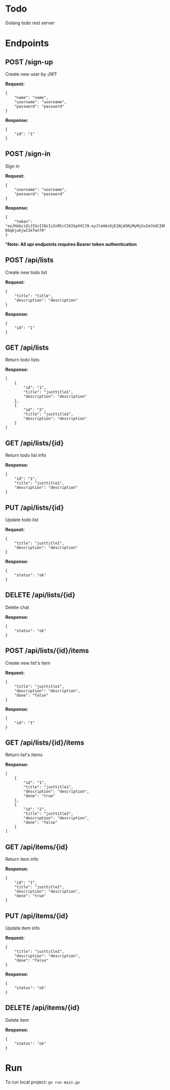 # Todo
Golang todo rest server

# Endpoints
## POST /sign-up
Create new user by JWT

**Request:**
```
{
    "name": "name",
    "username": "username",
    "password": "password"
}
```
**Response:**
```
{
    "id": "1"
}
```
## POST /sign-in
Sign in

**Request:**
```
{
    "username": "username",
    "password": "password"
}
```
**Response:**
```
{
    "token": "eyJhbGciOiJIUzI1NiIsInR5cCI6IkpXVCJ9.eyJleHAiOjE1NjA5NjMyMjUsImlhdCI6MTU2MDg3NjgyNSwidXNlcl9pZCI6IjVkMDkxNzE2ZGI4MjEyZTFhMmVmYjMzYSIsInVzZXJuYW1lIjoibmV3dXNlciIsInBhc3N3b3JkIjoiXHVmZmZkXHVmZmZkJ1x1MDAxMlx1ZmZmZFx1ZmZmZEBcdWZmZmRcdTAwMTJRXHVmZmZkXHVmZmZkYdWt3qVv25oifQ.eruNfiyxFSm3H1s4uleY9Cuxw-D6qbjukjwI1kTwn70"
}
```
***Note: All *api* endpoints requires Bearer token authentication**
## POST /api/lists
Create new todo list

**Request:**
```
{
    "title": "title",
    "description": "description"
}
```
**Response:**
```
{
    "id": "1"
}
```
## GET /api/lists
Return todo lists

**Response:**
```
[
    {
        "id": "1",
        "title": "justtitle1",
        "description": "description"
    },
    {
        "id": "2",
        "title": "justtitle2",
        "description": "description"
    }
]
```
## GET /api/lists/{id}
Return todo list info

**Response:**
```
{
    "id": "1",
    "title": "justtitle1",
    "description": "description"
}
```
## PUT /api/lists/{id}
Update todo list

**Request:**
```
{
    "title": "justtitle1",
    "description": "description"
}
```
**Response:**
```
{
    "status": "ok"
}
```
## DELETE /api/lists/{id}
Delete chat

**Response:**
```
{
    "status": "ok"
}
```
## POST /api/lists/{id}/items
Create new list's item

**Request:**
```
{
    "title": "justtitle1",
    "description": "description",
    "done": "false"
}
```
**Response:**
```
{
    "id": "1"
}
```
## GET /api/lists/{id}/items
Return list's items

**Response:**
```
[
    {
        "id": "1",
        "title": "justtitle1",
        "description": "description",
        "done": "true"
    },
    {
        "id": "2",
        "title": "justtitle2",
        "description": "description",
        "done": "false"
    }
]
```
## GET /api/items/{id}
Return item info

**Response:**
```
{
    "id": "1",
    "title": "justtitle1",
    "description": "description",
    "done": "true"
}
```
## PUT /api/items/{id}
Update item info

**Request:**
```
{
    "title": "justtitle1",
    "description": "description",
    "done": "false"
}
```
**Response:**
```
{
    "status": "ok"
}
```
## DELETE /api/items/{id}
Delete item

**Response:**
```
{
    "status": "ok"
}
```
# Run
To run local project:
`go run main.go`
